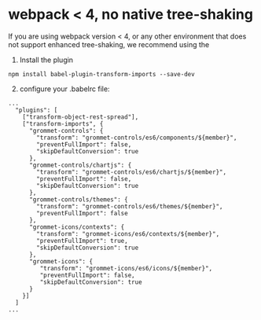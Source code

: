 # webpack < 4, no native tree-shaking
If you are using webpack version < 4, or any other environment that does not support enhanced tree-shaking, we recommend using the 

1. Install the plugin

  `npm install babel-plugin-transform-imports --save-dev`

2. configure your .babelrc file: 

```
...
  "plugins": [
    ["transform-object-rest-spread"],
    ["transform-imports", {
      "grommet-controls": {
        "transform": "grommet-controls/es6/components/${member}",
        "preventFullImport": false,
        "skipDefaultConversion": true
      },
      "grommet-controls/chartjs": {
        "transform": "grommet-controls/es6/chartjs/${member}",
        "preventFullImport": false,
        "skipDefaultConversion": true
      },
      "grommet-controls/themes": {
        "transform": "grommet-controls/es6/themes/${member}",
        "preventFullImport": false
      },
      "grommet-icons/contexts": {
        "transform": "grommet-icons/es6/contexts/${member}",
        "preventFullImport": true,
        "skipDefaultConversion": true
      },
      "grommet-icons": {
         "transform": "grommet-icons/es6/icons/${member}",
         "preventFullImport": false,
         "skipDefaultConversion": true
      }
    }]
  ]
...
```
